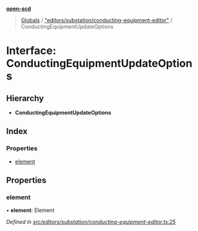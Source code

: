 **[open-scd](../README.md)**

> [Globals](../globals.md) / ["editors/substation/conducting-equipment-editor"](../modules/_editors_substation_conducting_equipment_editor_.md) / ConductingEquipmentUpdateOptions

# Interface: ConductingEquipmentUpdateOptions

## Hierarchy

* **ConductingEquipmentUpdateOptions**

## Index

### Properties

* [element](_editors_substation_conducting_equipment_editor_.conductingequipmentupdateoptions.md#element)

## Properties

### element

•  **element**: Element

*Defined in [src/editors/substation/conducting-equipment-editor.ts:25](https://github.com/openscd/open-scd/blob/12e7252/src/editors/substation/conducting-equipment-editor.ts#L25)*
